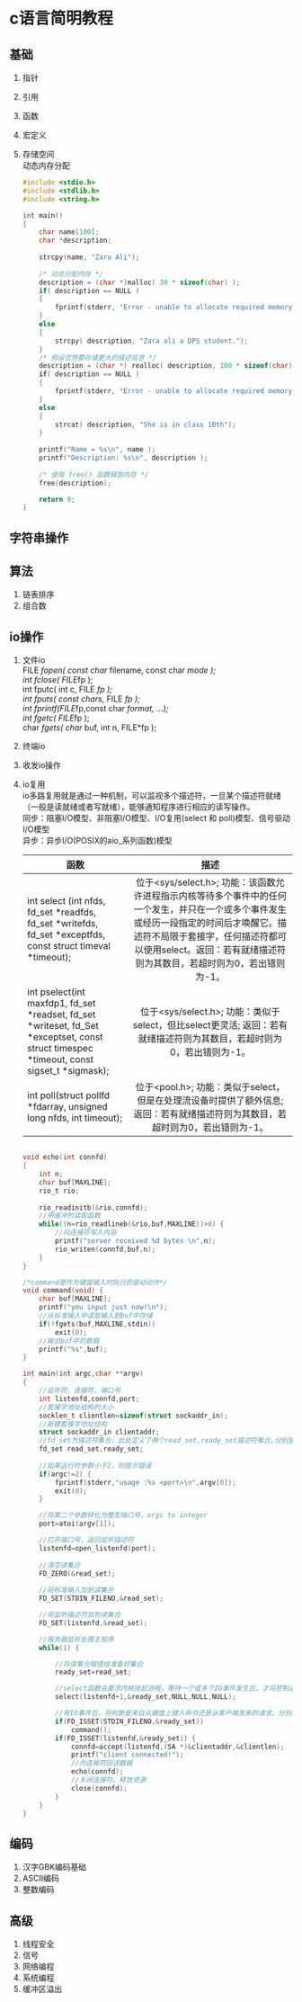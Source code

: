 # c语言简明教程

## 基础

1. 指针
2. 引用
3. 函数
4. 宏定义
5. 存储空间  
   动态内存分配

    ```c
    #include <stdio.h>
    #include <stdlib.h>
    #include <string.h>

    int main()
    {
        char name[100];
        char *description;
        
        strcpy(name, "Zara Ali");
        
        /* 动态分配内存 */
        description = (char *)malloc( 30 * sizeof(char) );
        if( description == NULL )
        {
            fprintf(stderr, "Error - unable to allocate required memory\n");
        }
        else
        {
            strcpy( description, "Zara ali a DPS student.");
        }
        /* 假设您想要存储更大的描述信息 */
        description = (char *) realloc( description, 100 * sizeof(char) );
        if( description == NULL )
        {
            fprintf(stderr, "Error - unable to allocate required memory\n");
        }
        else
        {
            strcat( description, "She is in class 10th");
        }
        
        printf("Name = %s\n", name );
        printf("Description: %s\n", description );
        
        /* 使用 free() 函数释放内存 */
        free(description);

        return 0;
    }

    ```

## 字符串操作

## 算法

1. 链表排序
2. 组合数

## io操作

1. 文件io  
   FILE *fopen( const char* filename, const char *mode );  
int fclose( FILE*fp );  
int fputc( int c, FILE *fp );  
int fputs( const char*s, FILE *fp );  
int fprintf(FILE*fp,const char *format, ...);  
int fgetc( FILE*fp );  
char *fgets( char* buf, int n, FILE*fp );

2. 终端io
3. 收发io操作
4. io复用  
   io多路复用就是通过一种机制，可以监视多个描述符，一旦某个描述符就绪（一般是读就绪或者写就绪），能够通知程序进行相应的读写操作。  
   同步：阻塞I/O模型、非阻塞I/O模型、I/O复用(select 和 poll)模型、信号驱动I/O模型  
   异步：异步I/O(POSIX的aio_系列函数)模型

   函数|描述
   --|:--:|
   int select (int nfds, fd_set *readfds, fd_set *writefds, fd_set *exceptfds, const struct timeval *timeout); | 位于<sys/select.h>; 功能：该函数允许进程指示内核等待多个事件中的任何一个发生，并只在一个或多个事件发生或经历一段指定的时间后才唤醒它。描述符不局限于套接字，任何描述符都可以使用select。返回：若有就绪描述符则为其数目，若超时则为0，若出错则为-1。|
   int pselect(int maxfdp1, fd_set *readset, fd_set *writeset, fd_Set *exceptset, const struct timespec *timeout, const sigset_t *sigmask); | 位于<sys/select.h>; 功能：类似于select，但比select更灵活; 返回：若有就绪描述符则为其数目，若超时则为0，若出错则为-1。|
   int poll(struct pollfd *fdarray, unsigned long nfds, int timeout); | 位于<pool.h>; 功能：类似于select，但是在处理流设备时提供了额外信息; 返回：若有就绪描述符则为其数目，若超时则为0，若出错则为-1。|

    ```c

    void echo(int connfd)
    {
        int n;
        char buf[MAXLINE];
        rio_t rio;
        
        rio_readinitb(&rio,connfd);
        //带缓冲的读取函数
        while((n=rio_readlineb(&rio,buf,MAXLINE))>0) {
            //向连接符写入内容
            printf("server received %d bytes \n",n);
            rio_writen(connfd,buf,n);
        }
    }
    
    /*command是作为键盘输入时执行的驱动动作*/
    void command(void) {
        char buf[MAXLINE];
        printf("you input just now!\n");
        //从标准输入中读取输入到buf中存储
        if(!fgets(buf,MAXLINE,stdin))
            exit(0);
        //输出buf中的数据
        printf("%s",buf);
    }

    int main(int argc,char **argv)
    {	
        //监听符，连接符，端口号
        int listenfd,connfd,port;
        //套接字地址结构的大小
        socklen_t clientlen=sizeof(struct sockaddr_in);
        //新建套接字地址结构
        struct sockaddr_in clientaddr;
        //fd_set为描述符集合，此处定义了两个read_set,ready_set描述符集合,分别是读集合/准备好集合
        fd_set read_set,ready_set;
        
        //如果运行时参数小于2，则提示错误
        if(argc!=2) {
            fprintf(stderr,"usage :%s <port>\n",argv[0]);
            exit(0);
        }
    
        //将第二个参数转化为整型端口号，args to integer
        port=atoi(argv[1]);
    
        //打开端口号，返回监听描述符
        listenfd=open_listenfd(port);
        
        //清空读集合
        FD_ZERO(&read_set);
        
        //将标准输入加到读集合
        FD_SET(STDIN_FILENO,&read_set);
    
        //将监听描述符加到读集合
        FD_SET(listenfd,&read_set);
    
        //服务器监听处理主程序
        while(1) {
    
            //将读集合赋值给准备好集合
            ready_set=read_set;
    
            //select函数会要求内核挂起进程，等待一个或多个IO事件发生后，才将控制返回给应用程序
            select(listenfd+1,&ready_set,NULL,NULL,NULL);
    
            //有IO事件后，将判断是来自从键盘上键入命令还是从客户端发来的请求，分别给出不同的回应
            if(FD_ISSET(STDIN_FILENO,&ready_set))
                command();
            if(FD_ISSET(listenfd,&ready_set)) {
                connfd=accept(listenfd,(SA *)&clientaddr,&clientlen);
                printf("client connected!");
                //向连接符回送数据
                echo(connfd);
                //关闭连接符，释放资源
                close(connfd);
            }
        }
    }

    ```
   
## 编码

1. 汉字GBK编码基础
2. ASCII编码
3. 整数编码

## 高级

1. 线程安全
2. 信号
3. 网络编程
4. 系统编程
5. 缓冲区溢出